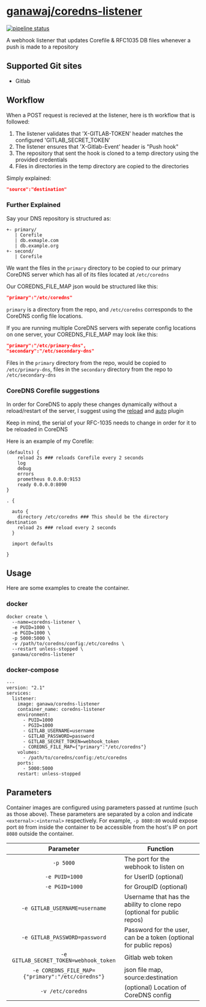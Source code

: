 # [ganawaj/coredns-listener](https://git.juanah.cloud/ganawa/coredns-listener)

[![pipeline status](https://git.juanah.cloud/ganawa/coredns-listener/badges/master/pipeline.svg)](https://git.juanah.cloud/ganawa/coredns/-/commits/master)

A webhook listener that updates Corefile & RFC1035 DB files whenever a push is made to
a repository


## Supported Git sites
- Gitlab

## Workflow

When a POST request is recieved at the listener, here is th workflow that is followed:
1. The listener validates that 'X-GITLAB-TOKEN' header matches the configured 'GITLAB_SECRET_TOKEN'
2. The listener ensures that 'X-Gitlab-Event' header is "Push hook"
3. The repository that sent the hook is cloned to a temp directory using the provided credentials
4. Files in directories in the temp directory are copied to the directories 

Simply explained:
```json
"source":"destination"
```

### Further Explained

Say your DNS repository is structured as:

```
+- primary/
   | Corefile
   | db.exmaple.com
   | db.example.org
+- second/
   | Corefile
```

We want the files in the `primary` directory to be copied to our primary CoreDNS server which has all 
of its files located at `/etc/coredns`

Our COREDNS_FILE_MAP json would be structured like this:

```json
"primary":"/etc/coredns"
```

`primary` is a directory from the repo, and `/etc/coredns` corresponds to the CoreDNS config file locations.

If you are running multiple CoreDNS servers with seperate config locations on one server, your COREDNS_FILE_MAP
may look like this: 

```json
"primary":"/etc/primary-dns",
"secondary":"/etc/secondary-dns"
```

Files in the `primary` directory from the repo, would be copied to `/etc/primary-dns`, files in the
`secondary` directory from the repo to `/etc/secondary-dns`

### CoreDNS Corefile suggestions

In order for CoreDNS to apply these changes dynamically without a reload/restart of the server, 
I suggest using the [reload](https://coredns.io/plugins/reload/) and [auto](https://coredns.io/plugins/auto/) plugin

Keep in mind, the serial of your RFC-1035 needs to change in order for it to be reloaded in CoreDNS

Here is an example of my Corefile:
```
(defaults) {
    reload 2s ### reloads Corefile every 2 seconds
    log
    debug
    errors
    prometheus 0.0.0.0:9153
    ready 0.0.0.0:8090
}

. {

  auto {
    directory /etc/coredns ### This should be the directory destination
    reload 2s ### reload every 2 seconds
  }

  import defaults

}

```

## Usage

Here are some examples to create the container.

### docker

```
docker create \
  --name=coredns-listener \
  -e PUID=1000 \
  -e PGID=1000 \
  -p 5000:5000 \
  -v /path/to/coredns/config:/etc/coredns \
  --restart unless-stopped \
  ganawa/coredns-listener
```


### docker-compose

```
---
version: "2.1"
services:
  listener:
    image: ganawa/coredns-listener
    container_name: coredns-listener
    environment:
      - PUID=1000
      - PGID=1000
      - GITLAB_USERNAME=username
      - GITLAB_PASSWORD=password
      - GITLAB_SECRET_TOKEN=webhook_token
      - COREDNS_FILE_MAP={"primary":"/etc/coredns"}
    volumes:
      - /path/to/coredns/config:/etc/coredns
    ports:
      - 5000:5000
    restart: unless-stopped
```

## Parameters

Container images are configured using parameters passed at runtime (such as those above). These parameters are separated by a colon and indicate `<external>:<internal>` respectively. For example, `-p 8080:80` would expose port `80` from inside the container to be accessible from the host's IP on port `8080` outside the container.

| Parameter | Function |
| :----: | --- |
| `-p 5000` | The port for the webhook to listen on |
| `-e PUID=1000` | for UserID (optional) |
| `-e PGID=1000` | for GroupID (optional) |
| `-e GITLAB_USERNAME=username` | Username that has the ability to clone repo (optional for public repos) |
| `-e GITLAB_PASSWORD=password` | Password for the user, can be a token (optional for public repos) |
| `-e GITLAB_SECRET_TOKEN=webhook_token` | Gitlab web token |
| `-e COREDNS_FILE_MAP={"primary":"/etc/coredns"}` | json file map, source:destination |
| `-v /etc/coredns` | (optional) Location of CoreDNS config |

